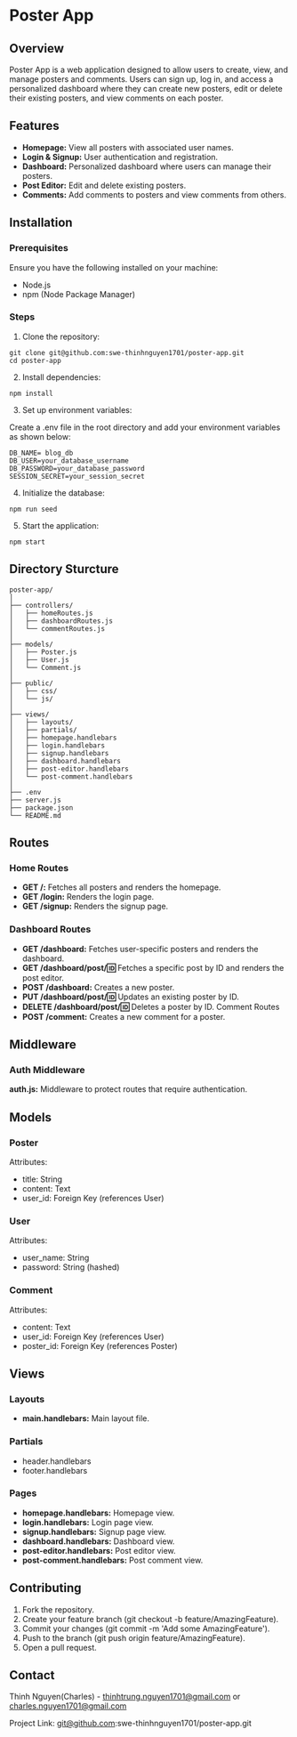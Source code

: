 # Poster App
## Overview
Poster App is a web application designed to allow users to create, view, and manage posters and comments. Users can sign up, log in, and access a personalized dashboard where they can create new posters, edit or delete their existing posters, and view comments on each poster.

## Features
* **Homepage:** View all posters with associated user names.
* **Login & Signup:** User authentication and registration.
* **Dashboard:** Personalized dashboard where users can manage their posters.
* **Post Editor:** Edit and delete existing posters.
* **Comments:** Add comments to posters and view comments from others.

## Installation
### Prerequisites
Ensure you have the following installed on your machine:
* Node.js
* npm (Node Package Manager)

### Steps
1. Clone the repository:
```
git clone git@github.com:swe-thinhnguyen1701/poster-app.git
cd poster-app
```
2. Install dependencies:
```
npm install
```
3. Set up environment variables:

Create a .env file in the root directory and add your environment variables as shown below:
```
DB_NAME= blog_db
DB_USER=your_database_username
DB_PASSWORD=your_database_password
SESSION_SECRET=your_session_secret
```
4. Initialize the database:
```
npm run seed
```
5. Start the application:
```
npm start
```
## Directory Sturcture
```
poster-app/
│
├── controllers/
│   ├── homeRoutes.js
│   ├── dashboardRoutes.js
│   └── commentRoutes.js
│
├── models/
│   ├── Poster.js
│   ├── User.js
│   └── Comment.js
│
├── public/
│   ├── css/
│   └── js/
│
├── views/
│   ├── layouts/
│   ├── partials/
│   ├── homepage.handlebars
│   ├── login.handlebars
│   ├── signup.handlebars
│   ├── dashboard.handlebars
│   ├── post-editor.handlebars
│   └── post-comment.handlebars
│
├── .env
├── server.js
├── package.json
└── README.md
```

## Routes
### Home Routes
* **GET /:** Fetches all posters and renders the homepage.
* **GET /login:** Renders the login page.
* **GET /signup:** Renders the signup page.

### Dashboard Routes
* **GET /dashboard:** Fetches user-specific posters and renders the dashboard.
* **GET /dashboard/post/:id:** Fetches a specific post by ID and renders the post editor.
* **POST /dashboard:** Creates a new poster.
* **PUT /dashboard/post/:id:** Updates an existing poster by ID.
* **DELETE /dashboard/post/:id:** Deletes a poster by ID.
Comment Routes
* **POST /comment:** Creates a new comment for a poster.

## Middleware
### Auth Middleware
**auth.js:** Middleware to protect routes that require authentication.

## Models
### Poster
Attributes:
* title: String
* content: Text
* user_id: Foreign Key (references User)

### User
Attributes:
* user_name: String
* password: String (hashed)

### Comment
Attributes:
* content: Text
* user_id: Foreign Key (references User)
* poster_id: Foreign Key (references Poster)

## Views
### Layouts
* **main.handlebars:** Main layout file.

### Partials
* header.handlebars
* footer.handlebars

### Pages
* **homepage.handlebars:** Homepage view.
* **login.handlebars:** Login page view.
* **signup.handlebars:** Signup page view.
* **dashboard.handlebars:** Dashboard view.
* **post-editor.handlebars:** Post editor view.
* **post-comment.handlebars:** Post comment view.

## Contributing
1. Fork the repository.
2. Create your feature branch (git checkout -b feature/AmazingFeature).
3. Commit your changes (git commit -m 'Add some AmazingFeature').
4. Push to the branch (git push origin feature/AmazingFeature).
5. Open a pull request.

## Contact
Thinh Nguyen(Charles) - thinhtrung.nguyen1701@gmail.com or charles.nguyen1701@gmail.com

Project Link: git@github.com:swe-thinhnguyen1701/poster-app.git
